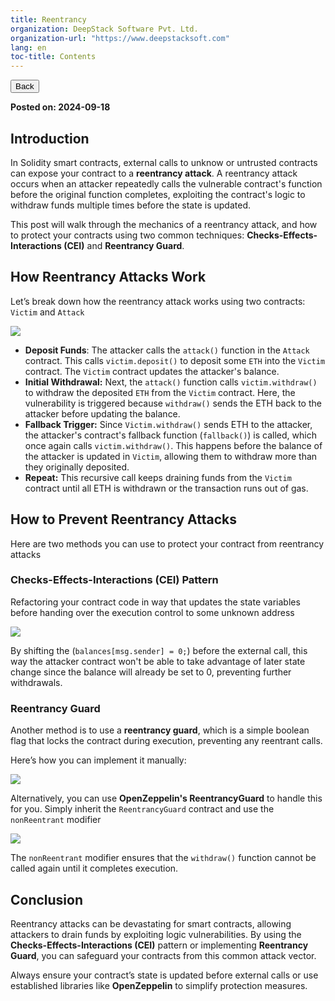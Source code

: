 ```yaml
---
title: Reentrancy
organization: DeepStack Software Pvt. Ltd.
organization-url: "https://www.deepstacksoft.com"
lang: en
toc-title: Contents
---
```


<nav>
  <a href="index.html"><button>Back</button></a>
</nav>

**Posted on: 2024-09-18**

## Introduction

In Solidity smart contracts, external calls to unknow or untrusted contracts can expose your contract to a **reentrancy attack**. A reentrancy attack occurs when an attacker repeatedly calls the vulnerable contract's function before the original function completes, exploiting the contract's logic to withdraw funds multiple times before the state is updated.

This post will walk through the mechanics of a reentrancy attack, and how to protect your contracts using two common techniques: **Checks-Effects-Interactions (CEI)** and **Reentrancy Guard**.

## How Reentrancy Attacks Work

Let’s break down how the reentrancy attack works using two contracts: `Victim` and `Attack`

![](code-1.png)

- **Deposit Funds**: The attacker calls the `attack()` function in the `Attack` contract. This calls `victim.deposit()` to deposit some `ETH` into the `Victim` contract. The `Victim` contract updates the attacker's balance.<br>
- **Initial Withdrawal:** Next, the `attack()` function calls `victim.withdraw()` to withdraw the deposited `ETH` from the `Victim` contract. Here, the vulnerability is triggered because `withdraw()` sends the ETH back to the attacker before updating the balance.
- **Fallback Trigger:** Since `Victim.withdraw()` sends ETH to the attacker, the attacker's contract's fallback function (`fallback()`) is called, which once again calls `victim.withdraw()`. This happens before the balance of the attacker is updated in `Victim`, allowing them to withdraw more than they originally deposited.
- **Repeat:** This recursive call keeps draining funds from the `Victim` contract until all ETH is withdrawn or the transaction runs out of gas.

## How to Prevent Reentrancy Attacks

Here are two methods you can use to protect your contract from reentrancy attacks

### Checks-Effects-Interactions (CEI) Pattern

Refactoring your contract code in way that updates the state variables before handing over the execution control to some unknown address

![](code-2.png)

By shifting the (`balances[msg.sender] = 0;`) before the external call, this way the attacker contract won't be able to take advantage of later state change since the balance will already be set to 0, preventing further withdrawals.

### Reentrancy Guard

Another method is to use a **reentrancy guard**, which is a simple boolean flag that locks the contract during execution, preventing any reentrant calls.

Here’s how you can implement it manually:

![](code-3.png)

Alternatively, you can use **OpenZeppelin's ReentrancyGuard** to handle this for you. Simply inherit the `ReentrancyGuard` contract and use the `nonReentrant` modifier

![](code-4.png)

The `nonReentrant` modifier ensures that the `withdraw()` function cannot be called again until it completes execution.

## Conclusion

Reentrancy attacks can be devastating for smart contracts, allowing attackers to drain funds by exploiting logic vulnerabilities. By using the **Checks-Effects-Interactions (CEI)** pattern or implementing **Reentrancy Guard**, you can safeguard your contracts from this common attack vector.

Always ensure your contract’s state is updated before external calls or use established libraries like **OpenZeppelin** to simplify protection measures.
